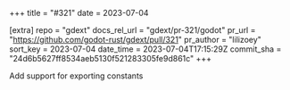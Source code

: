 +++
title = "#321"
date = 2023-07-04

[extra]
repo = "gdext"
docs_rel_url = "gdext/pr-321/godot"
pr_url = "https://github.com/godot-rust/gdext/pull/321"
pr_author = "lilizoey"
sort_key = 2023-07-04
date_time = 2023-07-04T17:15:29Z
commit_sha = "24d6b5627ff8534aeb5130f521283305fe9d861c"
+++

Add support for exporting constants
